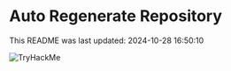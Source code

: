 # Auto Regenerate Repository

This README was last updated: 2024-10-28 16:50:10

 ![TryHackMe](https://tryhackme.com/badge/533634)
